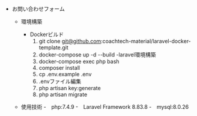 - お問い合わせフォーム
    - 環境構築
        - Dockerビルド
          1. git clone git@github.com:coachtech-material/laravel-docker-template.git
          2. docker-compose up -d --build
        -laravel環境構築
          1. docker-compose exec php bash
          2. composer install
          3. cp .env.example .env
          4. .envファイル編集
          5. php artisan key:generate
          6. php artisan migrate
          
    - 使用技術
          -　php:7.4.9
          -　Laravel Framework 8.83.8
          -　mysql:8.0.26
